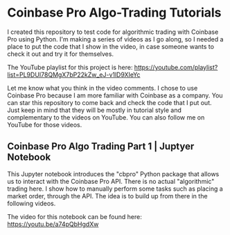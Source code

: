 # Coinbase Pro Algo-Trading Tutorials

I created this repository to test code for algorithmic trading with Coinbase Pro using Python. I'm making a series of videos as I go along, so I needed a place to put the code that I show in the video, in case someone wants to check it out and try it for themselves. 

The YouTube playlist for this project is here: https://youtube.com/playlist?list=PL9DUI78QMgX7bP22kZw_eJ-v1lD9XIeYc

Let me know what you think in the video comments. I chose to use Coinbase Pro because I am more familiar with Coinbase as a company. You can star this repository to come back and check the code that I put out. Just keep in mind that they will be mostly in tutorial style and complementary to the videos on YouTube. You can also follow me on YouTube for those videos.


## Coinbase Pro Algo Trading Part 1 | Juptyer Notebook

This Jupyter notebook introduces the "cbpro" Python package that allows us to interact with the Coinbase Pro API. There is no actual "algorithmic" trading here. I show how to manually perform some tasks such as placing a market order, through the API. The idea is to build up from there in the following videos.

The video for this notebook can be found here: https://youtu.be/a74pQbHgdXw